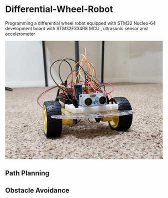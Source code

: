 # Differential-Wheel-Robot
Programming a differential wheel robot equipped with STM32 Nucleo-64 development board with STM32F334R8 MCU , ultrasonic sensor and accelerometer


![alt text](https://github.com/IliasPap/Differential-Wheel-Robot/blob/master/2d_robot_car.jpg)

## Path Planning 

## Obstacle Avoidance
